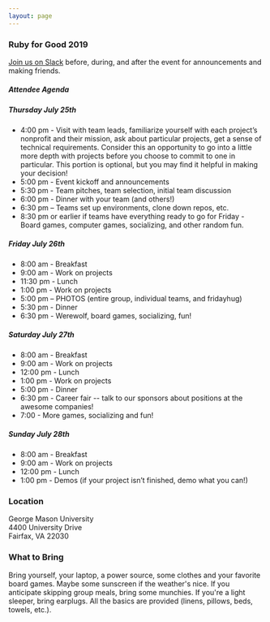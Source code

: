```yaml
---
layout: page
---
```


### Ruby for Good 2019

[Join us on Slack](https://rubyforgood.herokuapp.com/) before, during, and after the event for announcements and making friends.

##### Attendee Agenda

##### Thursday July 25th

* 4:00 pm - Visit with team leads, familiarize yourself with each project’s nonprofit and their mission, ask about particular projects, get a sense of technical requirements. Consider this an opportunity to go into a little more depth with projects before you choose to commit to one in particular. This portion is optional, but you may find it helpful in making your decision!
* 5:00 pm - Event kickoff and announcements
* 5:30 pm - Team pitches, team selection, initial team discussion
* 6:00 pm - Dinner with your team (and others!)
* 6:30 pm – Teams set up environments, clone down repos, etc.
* 8:30 pm or earlier if teams have everything ready to go for Friday - Board games, computer games, socializing, and other random fun.

##### Friday July 26th

* 8:00 am - Breakfast
* 9:00 am - Work on projects
* 11:30 pm - Lunch
* 1:00 pm - Work on projects
* 5:00 pm – PHOTOS (entire group, individual teams, and fridayhug)
* 5:30 pm - Dinner
* 6:30 pm - Werewolf, board games, socializing, fun!

##### Saturday July 27th

* 8:00 am - Breakfast
* 9:00 am - Work on projects
* 12:00 pm - Lunch
* 1:00 pm - Work on projects
* 5:00 pm - Dinner
* 6:30 pm - Career fair -- talk to our sponsors about positions at the awesome companies!
* 7:00 - More games, socializing and fun!

##### Sunday July 28th

* 8:00 am - Breakfast
* 9:00 am - Work on projects
* 12:00 pm - Lunch
* 1:00 pm - Demos (if your project isn’t finished, demo what you can!)

### Location

George Mason University<br>
4400 University Drive<br>
Fairfax, VA 22030

### What to Bring

Bring yourself, your laptop, a power source, some clothes and your favorite board games. Maybe some sunscreen if the weather's nice. If you anticipate skipping group meals, bring some munchies. If you're a light sleeper, bring earplugs. All the basics are provided (linens, pillows, beds, towels, etc.). 
